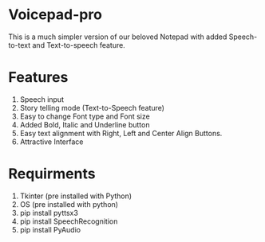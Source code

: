 # Voicepad-pro
This is a much simpler version of our beloved Notepad with added Speech-to-text and Text-to-speech feature.

# Features
1. Speech input
2. Story telling mode (Text-to-Speech feature)
3. Easy to change Font type and Font size
4. Added Bold, Italic and Underline button
5. Easy text alignment with Right, Left and Center Align Buttons.
6. Attractive Interface

# Requirments
1. Tkinter (pre installed with Python)
2. OS (pre installed with python)
3. pip install pyttsx3
4. pip install SpeechRecognition
5. pip install PyAudio

